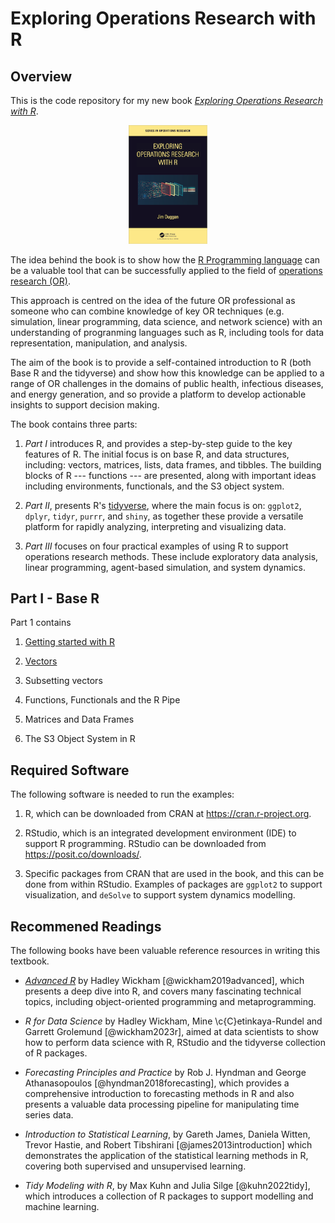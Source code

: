 # Exploring Operations Research with R

## Overview
This is the code repository for my new book [*Exploring Operations Research with R*](https://www.routledge.com/Exploring-Operations-Research-with-R/Duggan/p/book/9781032277165).

<p align="center" width="100%">
    <img width="25%" src="BookCover.png">
</p>

The idea behind the book is to show how the [R Programming language](https://www.r-project.org/about.html) can be a valuable tool that can be successfully applied to the field of [operations research (OR)](https://www.theorsociety.com). 

This approach is centred on the idea of the future OR professional as someone who can combine knowledge of key OR techniques (e.g. simulation, linear programming, data science, and network science) with an understanding of progranming languages such as R, including tools for  data representation, manipulation, and analysis. 

The aim of the book is to provide a self-contained introduction to R (both Base R and the tidyverse) and show how this knowledge can be applied to a range of OR challenges in the domains of public health, infectious diseases, and energy generation, and so provide a platform to develop actionable insights to support decision making.

The book contains three parts:

1. *Part I* introduces R, and provides a step-by-step guide to the key features of R. The initial  focus is on base R, and data structures, including: vectors, matrices, lists, data frames, and tibbles. The building blocks of R --- functions --- are presented, along with important ideas including environments, functionals, and the S3 object system. 

2. *Part II*, presents R's  [tidyverse](https://www.tidyverse.org), where the main focus is on: `ggplot2`, `dplyr`, `tidyr`, `purrr`, and `shiny`, as together these provide a versatile platform for rapidly analyzing, interpreting and visualizing data.

3. *Part III* focuses on four practical examples of using R to support operations research methods. These include exploratory data analysis, linear programming, agent-based simulation, and system dynamics. 

## Part I - Base R
Part 1 contains 

1. [Getting started with R](https://github.com/JimDuggan/explore_or/tree/main/Part%20I/01%20chapter)

2. [Vectors]()

3. Subsetting vectors

4. Functions, Functionals and the R Pipe

5. Matrices and Data Frames

6. The S3 Object System in R








## Required Software

The following software is needed to run the examples:

1. R, which can be downloaded from CRAN at https://cran.r-project.org.

2. RStudio, which is an integrated development environment (IDE) to support R programming. RStudio can be downloaded from https://posit.co/downloads/.

3. Specific packages from CRAN that are used in the book, and this can be done from within RStudio. Examples of packages are `ggplot2` to support visualization, and `deSolve` to support system dynamics modelling.


## Recommened Readings
The following books have been valuable reference resources in writing this textbook.

* [*Advanced R*]() by Hadley Wickham [@wickham2019advanced], which presents a deep dive into R, and covers many fascinating technical topics, including object-oriented programming and metaprogramming.

* *R for Data Science* by Hadley Wickham, Mine \c{C}etinkaya-Rundel and Garrett Grolemund [@wickham2023r], aimed at data scientists to show how to perform data science with R, RStudio and  the tidyverse collection of R packages.

* *Forecasting Principles and Practice* by Rob J. Hyndman and George Athanasopoulos [@hyndman2018forecasting], which provides a comprehensive introduction to forecasting methods in R and also presents a valuable data processing pipeline for manipulating time series data.

* *Introduction to Statistical Learning*, by Gareth James, Daniela Witten, Trevor Hastie, and Robert Tibshirani [@james2013introduction] which demonstrates the application of the statistical learning methods in R, covering both supervised and unsupervised learning.

* *Tidy Modeling with R*, by Max Kuhn and Julia Silge [@kuhn2022tidy], which introduces a collection of R packages to support modelling and machine learning.




